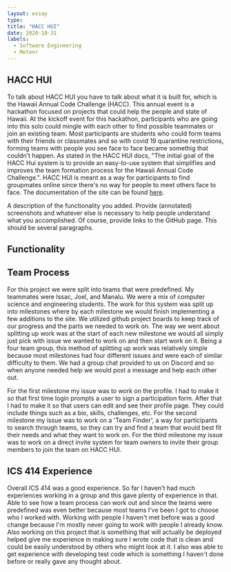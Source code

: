 ```yaml
---
layout: essay
type:
title: "HACC HUI"
date: 2020-10-31
labels:
  - Software Engineering
  - Meteor
---
```


## HACC HUI
To talk about HACC HUI you have to talk about what it is built for, which is the Hawaii Annual Code Challenge (HACC). This annual event is a hackathon focused on projects that could help the people and state of Hawaii. At the kickoff event for this hackathon, participants who are going into this solo could mingle with each other to find possible teammates or join an existing team. Most participants are students who could form teams with their friends or classmates and so with covid 19 quarantine restrictions, forming teams with people you see face to face became somethig that couldn't happen. As stated in the HACC HUI docs, "The initial goal of the HACC Hui system is to provide an easy-to-use system that simplifies and improves the team formation process for the Hawaii Annual Code Challenge.". HACC HUI is meant as a way for participants to find groupmates online since there's no way for people to meet others face to face. The documentation of the site can be found [here](https://hacc-hui.github.io/).

A description of the functionality you added. Provide (annotated) screenshots and whatever else is necessary to help people understand what you accomplished. Of course, provide links to the GitHub page. This should be several paragraphs.
## Functionality


## Team Process
For this project we were split into teams that were predefined. My teammates were Issac, Joel, and Manalu. We were a mix of computer science and engineering students. The work for this system was split up into milestones where by each milestone we would finish implementing a few additions to the site. We utilized github project boards to keep track of our progress and the parts we needed to work on. The way we went about splitting up work was at the start of each new milestone we would all simply just pick with issue we wanted to work on and then start work on it. Being a four team group, this method of splitting up work was relatively simple because most milestones had four different issues and were each of similar difficulty to them. We had a group chat provided to us on Discord and so when anyone needed help we would post a message and help each other out.

For the first milestone my issue was to work on the profile. I had to make it so that first time login prompts a user to sign a participation form. After that I had to make it so that users can edit and see their profile page. They could include things such as a bio, skills, challenges, etc. For the second milestone my issue was to work on a 'Team Finder', a way for participants to search through teams, so they can try and find a team that would best fit their needs and what they want to work on. For the third milestone my issue was to work on a direct invite system for team owners to invite their group members to join the team on HACC HUI.

## ICS 414 Experience
Overall ICS 414 was a good experience. So far I haven't had much experiences working in a group and this gave plenty of experience in that. Able to see how a team process can work out and since the teams were predefined was even better because most teams I've been I got to choose who I worked with. Working with people I haven't met before was a good change because I'm mostly never going to work with people I already know. Also working on this project that is something that will actually be deployed helped give me experience in making sure I wrote code that is clean and could be easily understood by others who might look at it. I also was able to get experience with developing test code which is something I haven't done before or really gave any thought about.
